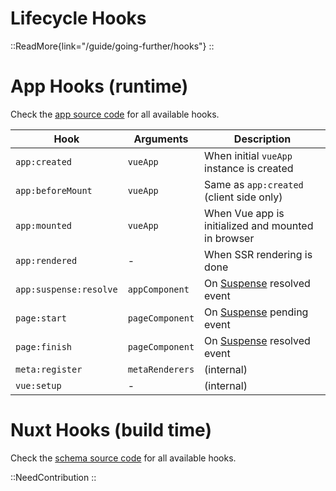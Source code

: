 # Lifecycle Hooks

::ReadMore{link="/guide/going-further/hooks"}
::

# App Hooks (runtime)

Check the [app source code](https://github.com/nuxt/framework/blob/main/packages/nuxt/src/app/nuxt.ts#L18) for all available hooks.

Hook                   | Arguments         | Description
-----------------------|-------------------|---------------
`app:created`          | `vueApp`          | When initial `vueApp` instance is created
`app:beforeMount`      | `vueApp`          | Same as `app:created` (client side only)
`app:mounted`          | `vueApp`          | When Vue app is initialized and mounted in browser
`app:rendered`         | -                 | When SSR rendering is done
`app:suspense:resolve` | `appComponent`    | On [Suspense](https://vuejs.org/guide/built-ins/suspense.html#suspense) resolved event
`page:start`           | `pageComponent`   | On [Suspense](https://vuejs.org/guide/built-ins/suspense.html#suspense) pending event
`page:finish`          | `pageComponent`   | On [Suspense](https://vuejs.org/guide/built-ins/suspense.html#suspense) resolved event
`meta:register`        | `metaRenderers`   | (internal)
`vue:setup`            | -                 | (internal)

# Nuxt Hooks (build time)

Check the [schema source code](https://github.com/nuxt/framework/blob/main/packages/schema/src/types/hooks.ts#L55) for all available hooks.

::NeedContribution
::
